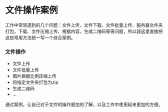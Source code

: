 # 文件操作案例

工作中常常遇到的几个问题：文件上传、文件下载、文件批量上传、服务器文件夹打包，下载、文件压缩上传、根据内容，生成二维码等等问题，所以我这里直接把这些常用方法统一写一个综合案例。

### 文件操作

- 文件上传
- 文件批量上传
- 图片根据比例压缩上传
- 将指定文件夹打包为zip
- 生成二维码
- ...

通过案例，让自己对于文件的操作更加的了解，以及工作中使用起来更加的方便。
